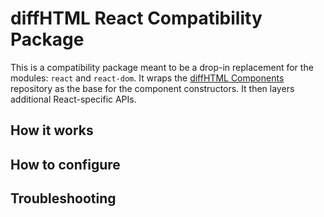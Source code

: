# diffHTML React Compatibility Package

This is a compatibility package meant to be a drop-in replacement for the
modules: `react` and `react-dom`. It wraps the [diffHTML
Components](../diffhtml-components) repository as the base for the component
constructors. It then layers additional React-specific APIs.

## How it works

## How to configure

## Troubleshooting

